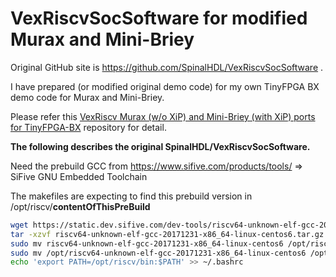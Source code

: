 # VexRiscvSocSoftware for modified Murax and Mini-Briey

Original GitHub site is https://github.com/SpinalHDL/VexRiscvSocSoftware .

I have prepared (or modified original demo code) for my own TinyFPGA BX
demo code for Murax and Mini-Briey.

Please refer this [VexRiscv Murax (w/o XiP) and Mini-Briey (with XiP)
ports for TinyFPGA-BX](https://github.com/yokoyama-flogics/VexRiscv)
repository for detail.

**The following describes the original SpinalHDL/VexRiscvSocSoftware.**


Need the prebuild GCC from https://www.sifive.com/products/tools/   =>   SiFive GNU Embedded Toolchain

The makefiles are expecting to find this prebuild version in /opt/riscv/__contentOfThisPreBuild__

```sh
wget https://static.dev.sifive.com/dev-tools/riscv64-unknown-elf-gcc-20171231-x86_64-linux-centos6.tar.gz
tar -xzvf riscv64-unknown-elf-gcc-20171231-x86_64-linux-centos6.tar.gz
sudo mv riscv64-unknown-elf-gcc-20171231-x86_64-linux-centos6 /opt/riscv64-unknown-elf-gcc-20171231-x86_64-linux-centos6
sudo mv /opt/riscv64-unknown-elf-gcc-20171231-x86_64-linux-centos6 /opt/riscv
echo 'export PATH=/opt/riscv/bin:$PATH' >> ~/.bashrc 
```
